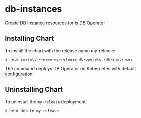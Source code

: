 # db-instances
Create DB Instance resources for is DB Operator

## Installing Chart
To install the chart with the release name my-release:
```
$ helm install --name my-release db-operator/db-instances
```
The command deploys DB Operator on Kubernetes with default configuration.

## Uninstalling Chart
To uninstall the `my-release` deployment:
```
$ helm delete my-release
```